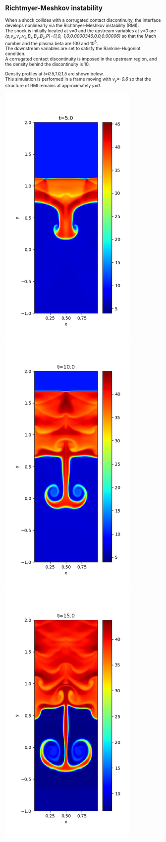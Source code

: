 ## Richtmyer-Meshkov instability

When a shock collides with a corrugated contact discontinuity, the interface develops nonlinearly via the Richtmyer-Meshkov instability (RMI).<br>
The shock is initially located at *y=0* and the upstream variables at *y<0* are *(&rho;,v<sub>x</sub>,v<sub>y</sub>,v<sub>z</sub>,B<sub>x</sub>,B<sub>y</sub>,B<sub>z</sub>,P)*=*(1,0,-1,0,0.0000346,0,0,0.00006)* so that the Mach number and the plasma beta are 100 and 10<sup>5</sup>.<br>
The downstream variables are set to satisfy the Rankine-Hugoniot condition.<br>
A corrugated contact discontinuity is imposed in the upstream region, and the density behind the discontinuity is 10.<br>

Density profiles at *t=0.5,1.0,1.5* are shown below.<br>
This simulation is performed in a frame moving with *v<sub>y</sub>=-0.6* so that the structure of RMI remains at approximately *y=0*.

![RMI1](../../imgs/RMI/Figure_1.png)
![RMI2](../../imgs/RMI/Figure_2.png)
![RMI3](../../imgs/RMI/Figure_3.png)
